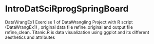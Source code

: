 # IntroDatSciRprogSpringBoard
DataWrangEx1
Exercise 1 of DataWrangling Project with R script (DataWrangEx1) , original data file refine_original and output file refine_clean.
Titanic.R is data visualization using ggplot and its different aesthetics and attributes
